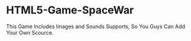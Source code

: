 HTML5-Game-SpaceWar
===================

This Game Includes Images and Sounds Supports, So You Guys Can Add Your Own Scource. 
